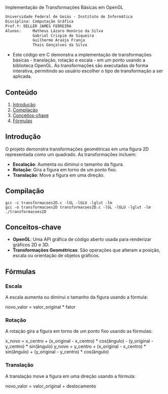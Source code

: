  Implementação de Transformações Básicas em OpenGL

```markdown
Universidade Federal de Goiás - Instituto de Informática
Disciplina: Computação Gráfica
Prof.ª: DELLER JAMES FERREIRA
Alunos: 	Matheus Lázaro Honório da Silva
            Gabriel Crispim de Siqueira
            Guilherme Araújo França
            Thais Gonçalves da Silva
```

- Este código em C demonstra a implementação de transformações básicas - translação, rotação e escala - em um ponto usando a biblioteca OpenGL. As transformações são executadas de forma interativa, permitindo ao usuário escolher o tipo de transformação a ser aplicada.

## Conteúdo
1. [Introdução](#introdução)
2. [Compilação](#compilação)
4. [Conceitos-chave](#conceitos-chave)
5. [Fórmulas](#fórmulas)

## Introdução

O projeto demonstra transformações geométricas em uma figura 2D representada como um quadrado. As transformações incluem:
- **Escalação**: Aumenta ou diminui o tamanho da figura.
- **Rotação**: Gira a figura em torno de um ponto fixo.
- **Translação**: Move a figura em uma direção.

## Compilação

```shell
gcc -c transformacoes2D.c -lGL -lGLU -lglut -lm
gcc -o transformacoes2D transformacoes2D.c -lGL -lGLU -lglut -lm
./transformacoes2D
```

## Conceitos-chave

- **OpenGL**: Uma API gráfica de código aberto usada para renderizar gráficos 2D e 3D.
- **Transformações Geométricas**: São operações que alteram a posição, escala ou orientação de objetos gráficos.

## Fórmulas

### Escala

A escala aumenta ou diminui o tamanho da figura usando a fórmula:

novo_valor = valor_original * fator


### Rotação

A rotação gira a figura em torno de um ponto fixo usando as fórmulas:

x_novo = x_centro + (x_original - x_centro) * cos(ângulo) - (y_original - y_centro) * sin(ângulo)
y_novo = y_centro + (x_original - x_centro) * sin(ângulo) + (y_original - y_centro) * cos(ângulo)

### Translação

A translação move a figura em uma direção usando a fórmula:

novo_valor = valor_original + deslocamento
